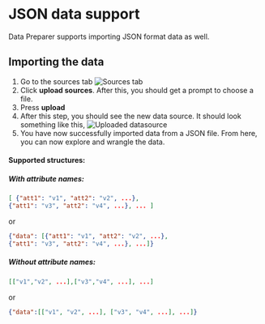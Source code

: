 # JSON data support

Data Preparer supports importing JSON format data as well. 


## Importing the data
1. Go to the sources tab
![Sources tab](https://i.imgur.com/IQvHsTG.png)
2. Click **upload sources**. After this, you should get a prompt to choose a file.
3. Press **upload**
4. After this step, you should see the new data source. It should look something like this,
![Uploaded datasource](https://i.imgur.com/7rGkZRj.png)
5. You have now successfully imported data from a JSON file. From here, you can now explore and wrangle the data.

#### Supported structures:
##### With attribute names:

```json
[ {"att1": "v1", "att2": "v2", ...},
{"att1": "v3", "att2": "v4", ...}, ... ]
```

or

```json
{"data": [{"att1": "v1", "att2": "v2", ...},
{"att1": "v3", "att2": "v4", ...}, ...]}
```

##### Without attribute names:

```json
[["v1","v2", ...],["v3","v4", ...], ...]
```

or

```json
{"data":[["v1", "v2", ...], ["v3", "v4", ...], ...]}
```
